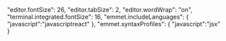 "editor.fontSize": 26,
    "editor.tabSize": 2,
    "editor.wordWrap": "on",
    "terminal.integrated.fontSize": 16,
    "emmet.includeLanguages": {
        "javascript":"javascriptreact"
    },
    "emmet.syntaxProfiles": {
        "javascript":"jsx"
    }
